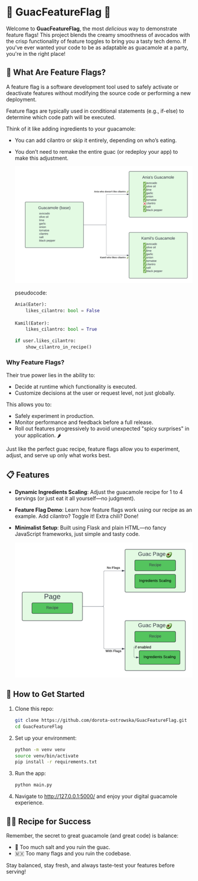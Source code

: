 # 🥑 GuacFeatureFlag 🥑

Welcome to **GuacFeatureFlag**, the most _delicious_ way to demonstrate feature flags! This project blends the creamy smoothness of avocados with the crisp functionality of feature toggles to bring you a tasty tech demo. If you've ever wanted your code to be as adaptable as guacamole at a party, you're in the right place!

## 🧩 What Are Feature Flags?

A feature flag is a software development tool used to safely activate or deactivate features without modifying the source code or performing a new deployment.

Feature flags are typically used in conditional statements (e.g., if-else) to determine which code path will be executed.

Think of it like adding ingredients to your guacamole:

* You can add cilantro or skip it entirely, depending on who’s eating.
* You don’t need to remake the entire guac (or redeploy your app) to make this adjustment.

    ![alt text](diagram-cilantro.png)

    pseudocode:

    ```Python
    Ania(Eater):
        likes_cilantro: bool = False

    Kamil(Eater):
        likes_cilantro: bool = True
    ```

    ```Python
    if user.likes_cilantro:
        show_cilantro_in_recipe()
    ```

### Why Feature Flags?

Their true power lies in the ability to:

* Decide at runtime which functionality is executed.
* Customize decisions at the user or request level, not just globally.

This allows you to:

* Safely experiment in production.
* Monitor performance and feedback before a full release.
* Roll out features progressively to avoid unexpected "spicy surprises" in your application. 🌶️

Just like the perfect guac recipe, feature flags allow you to experiment, adjust, and serve up only what works best.

## 📋 Features

* **Dynamic Ingredients Scaling**: Adjust the guacamole recipe for 1 to 4 servings (or just eat it all yourself—no judgment).
* **Feature Flag Demo**: Learn how feature flags work using our recipe as an example. Add cilantro? Toggle it! Extra chili? Done!
* **Minimalist Setup**: Built using Flask and plain HTML—no fancy JavaScript frameworks, just simple and tasty code.
  
  ![alt text](diagram-flags.png)

## 🚀 How to Get Started

1. Clone this repo:

    ```bash
    git clone https://github.com/dorota-ostrowska/GuacFeatureFlag.git
    cd GuacFeatureFlag
    ```

2. Set up your environment:

    ```bash
    python -m venv venv
    source venv/bin/activate
    pip install -r requirements.txt
    ```

3. Run the app:

    ```bash
    python main.py
    ```

4. Navigate to http://127.0.0.1:5000/ and enjoy your digital guacamole experience.

## 👩‍🍳 Recipe for Success

Remember, the secret to great guacamole (and great code) is balance:

* 🧂 Too much salt and you ruin the guac.
* 🇲🇽 Too many flags and you ruin the codebase.

Stay balanced, stay fresh, and always taste-test your features before serving!
